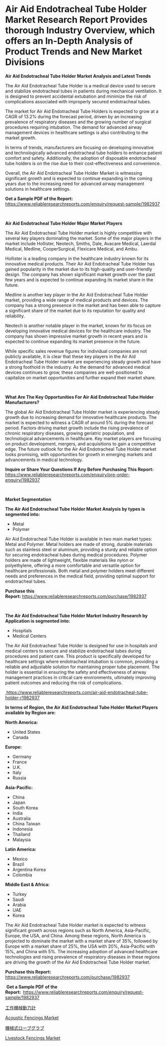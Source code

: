<p><h1>Air Aid Endotracheal Tube Holder Market Research Report Provides thorough Industry Overview, which offers an In-Depth Analysis of Product Trends and New Market Divisions</h1></p><p><strong>Air Aid Endotracheal Tube Holder Market Analysis and Latest Trends</strong></p>
<p><p>The Air Aid Endotracheal Tube Holder is a medical device used to secure and stabilize endotracheal tubes in patients during mechanical ventilation. It is designed to prevent accidental extubation and minimize the risk of complications associated with improperly secured endotracheal tubes.</p><p>The market for Air Aid Endotracheal Tube Holders is expected to grow at a CAGR of 13.2% during the forecast period, driven by an increasing prevalence of respiratory diseases and the growing number of surgical procedures requiring intubation. The demand for advanced airway management devices in healthcare settings is also contributing to the market growth.</p><p>In terms of trends, manufacturers are focusing on developing innovative and technologically advanced endotracheal tube holders to enhance patient comfort and safety. Additionally, the adoption of disposable endotracheal tube holders is on the rise due to their cost-effectiveness and convenience.</p><p>Overall, the Air Aid Endotracheal Tube Holder Market is witnessing significant growth and is expected to continue expanding in the coming years due to the increasing need for advanced airway management solutions in healthcare settings.</p></p>
<p><strong>Get a Sample PDF of the Report:&nbsp;</strong> <a href="https://www.reliableresearchreports.com/enquiry/request-sample/1982937">https://www.reliableresearchreports.com/enquiry/request-sample/1982937</a></p>
<p>&nbsp;</p>
<p><strong>Air Aid Endotracheal Tube Holder Major Market Players</strong></p>
<p><p>The Air Aid Endotracheal Tube Holder market is highly competitive with several key players dominating the market. Some of the major players in the market include Hollister, Neotech, Smiths, Dale, Avacare Medical, Laerdal Medical, Medline, CooperSurgical, Flexicare Medical, and Ambu.</p><p>Hollister is a leading company in the healthcare industry known for its innovative medical products. Their Air Aid Endotracheal Tube Holder has gained popularity in the market due to its high-quality and user-friendly design. The company has shown significant market growth over the past few years and is expected to continue expanding its market share in the future.</p><p>Medline is another key player in the Air Aid Endotracheal Tube Holder market, providing a wide range of medical products and devices. The company has a strong presence in the market and has been able to capture a significant share of the market due to its reputation for quality and reliability.</p><p>Neotech is another notable player in the market, known for its focus on developing innovative medical devices for the healthcare industry. The company has shown impressive market growth in recent years and is expected to continue expanding its market presence in the future.</p><p>While specific sales revenue figures for individual companies are not publicly available, it is clear that these key players in the Air Aid Endotracheal Tube Holder market are experiencing steady growth and have a strong foothold in the industry. As the demand for advanced medical devices continues to grow, these companies are well-positioned to capitalize on market opportunities and further expand their market share.</p></p>
<p>&nbsp;</p>
<p><strong>What Are The Key Opportunities For Air Aid Endotracheal Tube Holder Manufacturers?</strong></p>
<p><p>The global Air Aid Endotracheal Tube Holder market is experiencing steady growth due to increasing demand for innovative healthcare products. The market is expected to witness a CAGR of around 5% during the forecast period. Factors driving market growth include the rising prevalence of chronic respiratory diseases, growing geriatric population, and technological advancements in healthcare. Key market players are focusing on product development, mergers, and acquisitions to gain a competitive edge. The future outlook for the Air Aid Endotracheal Tube Holder market looks promising, with opportunities for growth in emerging markets and advancements in medical technology.</p></p>
<p><strong>Inquire or Share Your Questions If Any Before Purchasing This Report:</strong> <a href="https://www.reliableresearchreports.com/enquiry/pre-order-enquiry/1982937">https://www.reliableresearchreports.com/enquiry/pre-order-enquiry/1982937</a></p>
<p>&nbsp;</p>
<p><strong>Market Segmentation</strong></p>
<p><strong>The Air Aid Endotracheal Tube Holder Market Analysis by types is segmented into:</strong></p>
<p><ul><li>Metal</li><li>Polymer</li></ul></p>
<p><p>Air Aid Endotracheal Tube Holder is available in two main market types: Metal and Polymer. Metal holders are made of strong, durable materials such as stainless steel or aluminum, providing a sturdy and reliable option for securing endotracheal tubes during medical procedures. Polymer holders are made of lightweight, flexible materials like nylon or polyethylene, offering a more comfortable and versatile option for healthcare professionals. Both metal and polymer holders meet different needs and preferences in the medical field, providing optimal support for endotracheal tubes.</p></p>
<p><strong>Purchase this Report:&nbsp;</strong><a href="https://www.reliableresearchreports.com/purchase/1982937">https://www.reliableresearchreports.com/purchase/1982937</a></p>
<p>&nbsp;</p>
<p><strong>The Air Aid Endotracheal Tube Holder Market Industry Research by Application is segmented into:</strong></p>
<p><ul><li>Hospitals</li><li>Medical Centers</li></ul></p>
<p><p>The Air Aid Endotracheal Tube Holder is designed for use in hospitals and medical centers to secure and stabilize endotracheal tubes during procedures and patient care. This product is specifically developed for healthcare settings where endotracheal intubation is common, providing a reliable and adjustable solution for maintaining proper tube placement. The holder is essential in ensuring the safety and effectiveness of airway management practices in critical care environments, ultimately improving patient outcomes and reducing the risk of complications.</p></p>
<p><a href="https://www.reliableresearchreports.com/air-aid-endotracheal-tube-holder-r1982937">&nbsp;https://www.reliableresearchreports.com/air-aid-endotracheal-tube-holder-r1982937</a></p>
<p><strong>In terms of Region, the Air Aid Endotracheal Tube Holder Market Players available by Region are:</strong></p>
<p>
    <p> <strong> North America: </strong>
        <ul>
            <li>United States</li>
            <li>Canada</li>
        </ul>
        </p> 
    <p> <strong> Europe: </strong>
        <ul>
            <li>Germany</li>
            <li>France</li>
            <li>U.K.</li>
            <li>Italy</li>
            <li>Russia</li>
        </ul>
        </p> 
    <p> <strong> Asia-Pacific: </strong>
        <ul>
            <li>China</li>
            <li>Japan</li>
            <li>South Korea</li>
            <li>India</li>
            <li>Australia</li>
            <li>China Taiwan</li>
            <li>Indonesia</li>
            <li>Thailand</li>
            <li>Malaysia</li>
        </ul>
        </p> 
    <p> <strong> Latin America: </strong>
        <ul>
            <li>Mexico</li>
            <li>Brazil</li>
            <li>Argentina Korea</li>
            <li>Colombia</li>
        </ul>
        </p> 
    <p> <strong> Middle East & Africa: </strong>
        <ul>
            <li>Turkey</li>
            <li>Saudi</li>
            <li>Arabia</li>
            <li>UAE</li>
            <li>Korea</li>
        </ul>
    </p>
    </p>
<p><p>The Air Aid Endotracheal Tube Holder market is expected to witness significant growth across regions such as North America, Asia-Pacific, Europe, the USA, and China. Among these regions, North America is projected to dominate the market with a market share of 35%, followed by Europe with a market share of 25%, the USA with 20%, Asia-Pacific with 15%, and China with 5%. The increasing adoption of advanced healthcare technologies and rising prevalence of respiratory diseases in these regions are driving the growth of the Air Aid Endotracheal Tube Holder market.</p></p>
<p><strong>Purchase this Report: </strong><a href="https://www.reliableresearchreports.com/purchase/1982937">https://www.reliableresearchreports.com/purchase/1982937</a></p>
<p>&nbsp;<strong>Get a Sample PDF of the Report:&nbsp;&nbsp;</strong><a href="https://www.reliableresearchreports.com/enquiry/request-sample/1982937">https://www.reliableresearchreports.com/enquiry/request-sample/1982937</a></p>
<p><strong></strong></p>
<p><p><a href="https://github.com/LeoraEber/Market-Research-Report-List-1/blob/main/6750588170516.md">工作機械動力計</a></p><p><a href="https://github.com/ayamsauke86/Market-Research-Report-List-1/blob/main/acoustic-fencings-market.md">Acoustic Fencings Market</a></p><p><a href="https://github.com/tubbs463/Market-Research-Report-List-1/blob/main/3490040170515.md">機械式ロープグラブ</a></p><p><a href="https://github.com/thuyvuongpk111/Market-Research-Report-List-1/blob/main/livestock-fencings-market.md">Livestock Fencings Market</a></p></p>